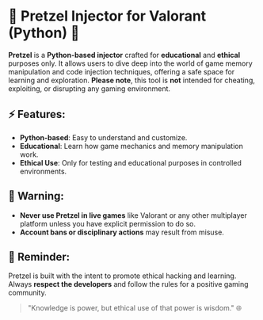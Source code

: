 # 🌟 Pretzel Injector for Valorant (Python) 🌟

**Pretzel** is a **Python-based injector** crafted for **educational** and **ethical** purposes only. It allows users to dive deep into the world of game memory manipulation and code injection techniques, offering a safe space for learning and exploration. **Please note**, this tool is **not** intended for cheating, exploiting, or disrupting any gaming environment.

## ⚡ Features:
- **Python-based**: Easy to understand and customize.
- **Educational**: Learn how game mechanics and memory manipulation work.
- **Ethical Use**: Only for testing and educational purposes in controlled environments.

## 🚨 Warning:
- **Never use Pretzel in live games** like Valorant or any other multiplayer platform unless you have explicit permission to do so.
- **Account bans or disciplinary actions** may result from misuse.

## 📝 Reminder:
Pretzel is built with the intent to promote ethical hacking and learning. Always **respect the developers** and follow the rules for a positive gaming community.

> "Knowledge is power, but ethical use of that power is wisdom." 🌐
